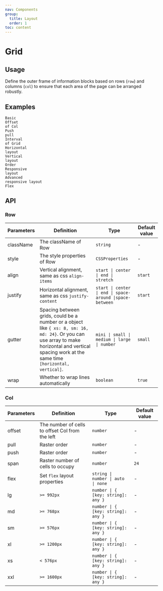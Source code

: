 ```yaml
---
nav: Components
group:
  title: Layout
  order: 1
toc: content
---
```


# Grid

## Usage

Define the outer frame of information blocks based on rows (`row`) and columns (`col`) to ensure that each area of ​​the page can be arranged robustly.

## Examples

<code src="../../packages/ui/examples/grid/basic.tsx" description="From stacking to horizontal arrangement. A basic grid system can be created using a single set of `Row` and `Col` grid components, where all columns (`Col`) must be placed within Row.">Basic</code>  
<code src="../../packages/ui/examples/grid/offset.tsx" description="Specify `offset` to justify the padding of Col.">Offset of Col</code>  
<code src="../../packages/ui/examples/grid/push_pull.tsx" description="Specify `push` or `pull` to sort the grid.">Push pull</code>  
<code src="../../packages/ui/examples/grid/gutter.tsx" description="By specifying `gutter` on `Row`, the area interval of the grid can be changed.">Interval of Grid</code>  
<code src="../../packages/ui/examples/grid/justify.tsx" description="Use `justify` to customize horizontal layout.">Horizontal layout</code>  
<code src="../../packages/ui/examples/grid/align.tsx" description="Use `align` to customize vertical layout.">Vertical layout</code>  
<code src="../../packages/ui/examples/grid/order.tsx" description="Sort items by `order`.">Order</code>  
<code src="../../packages/ui/examples/grid/responsive.tsx" description="Six preset sizes are available: `xs`, `sm`, `md`, `lg`, `xl`, `xxl`.">Responsive layout</code>  
<code src="../../packages/ui/examples/grid/responsive-more.tsx" description="`The `span`, `offset`, `order`, `pull`, `push` properties can be used in `xs`, `sm`, `md`, `lg`, `xl`, `xxl` objects.For example, xs={8} is equivalent to xs={{ span: 8 }}.">Advanced responsive layout</code>  
<code src="../../packages/ui/examples/grid/flex.tsx" description="By setting the `flex` property of the `Col` component, you can configure the flex layout arbitrarily.">Flex</code>

## API

### Row

| **Parameters** | **Definition** | **Type** | **Default value** |
| --- | --- | --- | --- |
| className | The className of Row | `string` | - |
| style | The style properties of Row | `CSSProperties` | - |
| align | Vertical alignment, same as css `align-items` | `start \| center \| end \| stretch` | `start` |
| justify | Horizontal alignment, same as css `justify-content` | `start \| center \| end \| space-around \|space-between` | `start` |
| gutter | Spacing between grids, could be a number or a object like `{ xs: 8, sm: 16, md: 24}`. Or you can use array to make horizontal and vertical spacing work at the same time `[horizontal, vertical]`. | `mini \| small \| medium \| large \| number` | `small` |
| wrap | Whether to wrap lines automatically | `boolean` | `true` |

### Col

| **Parameters** | **Definition** | **Type** | **Default value** |
| --- | --- | --- | --- |
| offset | The number of cells to offset Col from the left | `number` | - |
| pull | Raster order | `number` | - |
| push | Raster order | `number` | - |
| span | Raster number of cells to occupy | `number` | `24` |
| flex | Set `flex` layout properties | `string \| number \| auto \| none` | - |
| lg | `>= 992px` | `number \| { [key: string]: any }` | - |
| md | `>= 768px` | `number \| { [key: string]: any }` | - |
| sm | `>= 576px` | `number \| { [key: string]: any }` | - |
| xl | `>= 1200px` | `number \| { [key: string]: any }` | - |
| xs | `< 576px` | `number \| { [key: string]: any }` | - |
| xxl | `>= 1600px` | `number \| { [key: string]: any }` | - |
